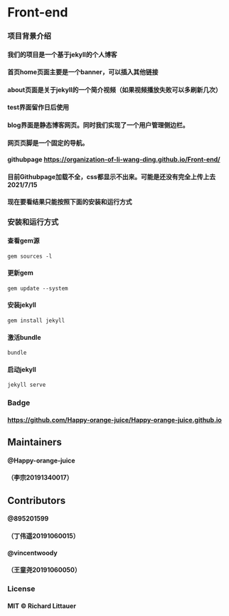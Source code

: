 # Front-end

### 项目背景介绍

#### 我们的项目是一个基于jekyll的个人博客
#### 首页home页面主要是一个banner，可以插入其他链接
#### about页面是关于jekyll的一个简介视频（如果视频播放失败可以多刷新几次）
#### test界面留作日后使用
#### blog界面是静态博客网页。同时我们实现了一个用户管理侧边栏。
#### 网页页脚是一个固定的导航。
#### githubpage https://organization-of-li-wang-ding.github.io/Front-end/
#### 目前Githubpage加载不全，css都显示不出来。可能是还没有完全上传上去2021/7/15
#### 现在要看结果只能按照下面的安装和运行方式


### 安装和运行方式
#### 查看gem源
<code>gem sources -l</code>
#### 更新gem
<code>gem update --system</code>
#### 安装jekyll
<code>gem install jekyll</code>
#### 激活bundle
<code>bundle</code>
#### 启动jekyll
<code>jekyll serve</code>

### Badge
#### https://github.com/Happy-orange-juice/Happy-orange-juice.github.io

## Maintainers
#### @Happy-orange-juice
#### （李宗20191340017）

## Contributors
#### @895201599
#### （丁伟遥20191060015）
#### @vincentwoody
#### （王童尧20191060050）

### License
#### MIT © Richard Littauer
